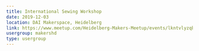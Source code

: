 ```yaml
---
title: International Sewing Workshop
date: 2019-12-03
location: DAI Makerspace, Heidelberg
link: https://www.meetup.com/Heidelberg-Makers-Meetup/events/lkntvlyzqbfb/
usergroup: makershd
type: usergroup
---
```

